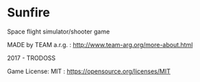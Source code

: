 # Sunfire
Space flight simulator/shooter game

MADE by TEAM a.r.g. : http://www.team-arg.org/more-about.html

2017 - TRODOSS

Game License: MIT : https://opensource.org/licenses/MIT
